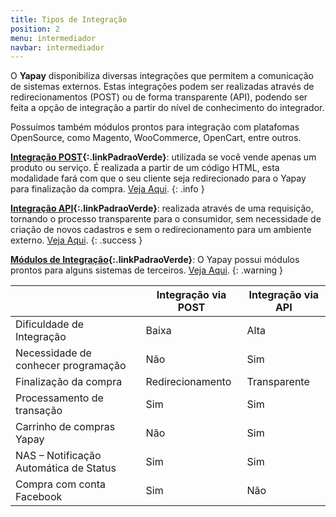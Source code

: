 ```yaml
---
title: Tipos de Integração
position: 2
menu: intermediador
navbar: intermediador
---
```



O **Yapay** disponibiliza diversas integrações que permitem a comunicação de sistemas externos. Estas integrações podem ser realizadas através de redirecionamentos (POST) ou de forma transparente (API), podendo ser feita a opção de integração a partir do nível de conhecimento do integrador. 

Possuímos também módulos prontos para integração com platafomas OpenSource, como Magento, WooCommerce, OpenCart, entre outros.

**[Integração POST](/intermediador/botao-compra/){:.linkPadraoVerde}**: utilizada se você vende apenas um produto ou serviço. É realizada a partir de um código HTML, esta modalidade fará com que o seu cliente seja redirecionado para o Yapay para finalização da compra. <a href="/intermediador/botao-compra/" target="_blank" class="linkPadraoVerde">Veja Aqui</a>.
{: .info }

**[Integração API](/intermediador/api/){:.linkPadraoVerde}**: realizada através de uma requisição, tornando o processo transparente para o consumidor, sem necessidade de criação de novos cadastros e sem o redirecionamento para um ambiente externo. <a href="/intermediador/apis/" target="_blank" class="linkPadraoVerde">Veja Aqui</a>.
{: .success }

**[Módulos de Integração](/intermediador/modulos-integracao/#manuais){:.linkPadraoVerde}**: O Yapay possui módulos prontos para alguns sistemas de terceiros. <a href="/intermediador/modulos-integracao/#manuais" target="_blank" class="linkPadraoVerde">Veja Aqui</a>.
{: .warning }


|                                           |  Integração via POST    |   Integração via API  |
|-------------------------------------------|-------------------------|-----------------------|
|  Dificuldade de Integração                |      Baixa              |    Alta               |
|  Necessidade de conhecer programação      |      Não                |    Sim                |
|  Finalização da compra                    |      Redirecionamento   |    Transparente       |
|  Processamento de transação               |      Sim                |    Sim                |
|  Carrinho de compras Yapay                |      Não                |    Sim                |
|  NAS – Notificação Automática de Status   |      Sim                |    Sim                |
|  Compra com conta Facebook                |      Sim                |    Não                |

